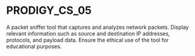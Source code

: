 # PRODIGY_CS_05
A packet sniffer tool that captures and analyzes network packets. Display relevant information such as source and destination IP addresses, protocols, and payload data. Ensure the ethical use of the tool for educational purposes.
